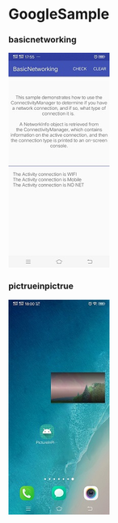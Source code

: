 # GoogleSample
### basicnetworking

![](https://github.com/zhangwenhaojf40/GoogleSample/blob/master/basicnetworking/src/main/res/drawable/1.jpg)

### pictrueinpictrue

![](https://github.com/zhangwenhaojf40/GoogleSample/blob/master/pictrueinpictrue/src/main/res/drawable/2.jpg)
